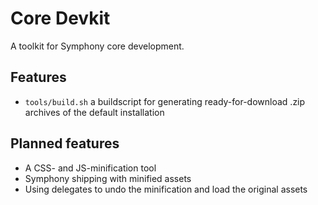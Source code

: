 # Core Devkit

A toolkit for Symphony core development.

## Features

 - `tools/build.sh` a buildscript for generating ready-for-download .zip archives of the default installation

## Planned features

 - A CSS- and JS-minification tool
 - Symphony shipping with minified assets
 - Using delegates to undo the minification and load the original assets